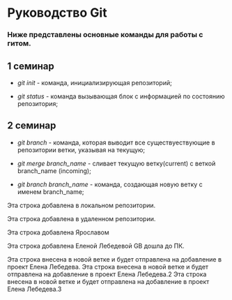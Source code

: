 # Руководство Git

### Ниже представлены основные команды для работы с гитом.

## 1 семинар

* *git init* - команда, инициализирующая репозиторий;

* *git status* - команда вызывающая блок с информацией по состоянию репозитория;

## 2 семинар

* *git branch* - команда, которая выводит все существуествующие в репозитории ветки, указывая на текущую;

* *git merge branch_name* - сливает текущую ветку(current) с веткой branch_name (incoming);

* *git branch branch_name* - команда, создающая новую ветку с именем branch_name;

Эта строка добавлена в локальном репозитории.

Эта строка добавлена в удаленном репозитории.

Эта строка добавлена Ярославом

Эта строка добавлена Еленой Лебедевой GB дошла до ПК.

Эта строка внесена в новой ветке и будет отправлена на добавление в проект Елена Лебедева.
Эта строка внесена в новой ветке и будет отправлена на добавление в проект Елена Лебедева.2
Эта строка внесена в новой ветке и будет отправлена на добавление в проект Елена Лебедева.3